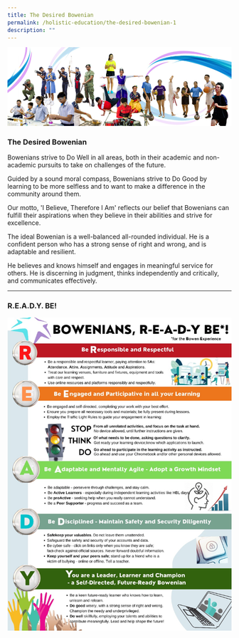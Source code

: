 ```yaml
---
title: The Desired Bowenian
permalink: /holistic-education/the-desired-bowenian-1
description: ""
---
```

![](/images/Desired%20Bowenian.jpeg)

### The Desired Bowenian

Bowenians strive to Do Well in all areas, both in their academic and non-academic pursuits to take on challenges of the future.

Guided by a sound moral compass, Bowenians strive to Do Good by learning to be more selfless and to want to make a difference in the community around them. 

Our motto, 'I Believe, Therefore I Am' reflects our belief that Bowenians can fulfill their aspirations when they believe in their abilities and strive for excellence. 

The ideal Bowenian is a well-balanced all-rounded individual. He is a confident person who has a strong sense of right and wrong, and is adaptable and resilient. 

He believes and knows himself and engages in meaningful service for others. He is discerning in judgment, thinks independently and critically, and communicates effectively.

------

### R.E.A.D.Y. BE!

![](/images/Bowen%20READY%20BE%20Poster%20Final.jpeg)